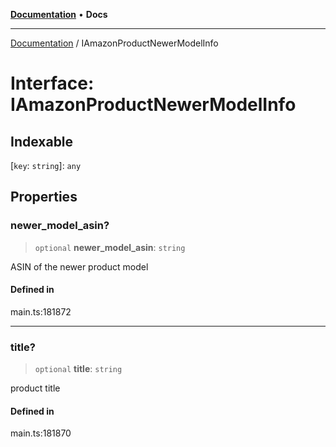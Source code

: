 [**Documentation**](../README.md) • **Docs**

***

[Documentation](../globals.md) / IAmazonProductNewerModelInfo

# Interface: IAmazonProductNewerModelInfo

## Indexable

 \[`key`: `string`\]: `any`

## Properties

### newer\_model\_asin?

> `optional` **newer\_model\_asin**: `string`

ASIN of the newer product model

#### Defined in

main.ts:181872

***

### title?

> `optional` **title**: `string`

product title

#### Defined in

main.ts:181870
